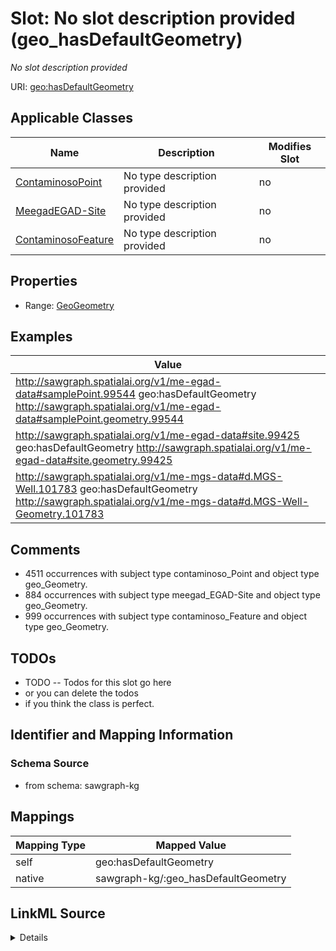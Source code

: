 

# Slot: No slot description provided (geo_hasDefaultGeometry)


_No slot description provided_





URI: [geo:hasDefaultGeometry](http://www.opengis.net/ont/geosparql#hasDefaultGeometry)



<!-- no inheritance hierarchy -->





## Applicable Classes

| Name | Description | Modifies Slot |
| --- | --- | --- |
| [ContaminosoPoint](../classes/ContaminosoPoint.md) | No type description provided |  no  |
| [MeegadEGAD-Site](../classes/MeegadEGAD-Site.md) | No type description provided |  no  |
| [ContaminosoFeature](../classes/ContaminosoFeature.md) | No type description provided |  no  |







## Properties

* Range: [GeoGeometry](../classes/GeoGeometry.md)






## Examples

| Value |
| --- |
| http://sawgraph.spatialai.org/v1/me-egad-data#samplePoint.99544 geo:hasDefaultGeometry http://sawgraph.spatialai.org/v1/me-egad-data#samplePoint.geometry.99544 |
| http://sawgraph.spatialai.org/v1/me-egad-data#site.99425 geo:hasDefaultGeometry http://sawgraph.spatialai.org/v1/me-egad-data#site.geometry.99425 |
| http://sawgraph.spatialai.org/v1/me-mgs-data#d.MGS-Well.101783 geo:hasDefaultGeometry http://sawgraph.spatialai.org/v1/me-mgs-data#d.MGS-Well-Geometry.101783 |

## Comments

* 4511 occurrences with subject type contaminoso_Point and object type geo_Geometry.
* 884 occurrences with subject type meegad_EGAD-Site and object type geo_Geometry.
* 999 occurrences with subject type contaminoso_Feature and object type geo_Geometry.

## TODOs

* TODO -- Todos for this slot go here
* or you can delete the todos
* if you think the class is perfect.

## Identifier and Mapping Information







### Schema Source


* from schema: sawgraph-kg




## Mappings

| Mapping Type | Mapped Value |
| ---  | ---  |
| self | geo:hasDefaultGeometry |
| native | sawgraph-kg/:geo_hasDefaultGeometry |




## LinkML Source

<details>
```yaml
name: geo_hasDefaultGeometry
description: No slot description provided
title: No slot description provided
todos:
- TODO -- Todos for this slot go here
- or you can delete the todos
- if you think the class is perfect.
comments:
- 4511 occurrences with subject type contaminoso_Point and object type geo_Geometry.
- 884 occurrences with subject type meegad_EGAD-Site and object type geo_Geometry.
- 999 occurrences with subject type contaminoso_Feature and object type geo_Geometry.
examples:
- value: http://sawgraph.spatialai.org/v1/me-egad-data#samplePoint.99544 geo:hasDefaultGeometry
    http://sawgraph.spatialai.org/v1/me-egad-data#samplePoint.geometry.99544
- value: http://sawgraph.spatialai.org/v1/me-egad-data#site.99425 geo:hasDefaultGeometry
    http://sawgraph.spatialai.org/v1/me-egad-data#site.geometry.99425
- value: http://sawgraph.spatialai.org/v1/me-mgs-data#d.MGS-Well.101783 geo:hasDefaultGeometry
    http://sawgraph.spatialai.org/v1/me-mgs-data#d.MGS-Well-Geometry.101783
from_schema: sawgraph-kg
rank: 1000
slot_uri: geo:hasDefaultGeometry
alias: geo_hasDefaultGeometry
domain_of:
- contaminoso_Feature
- contaminoso_Point
- meegad_EGAD-Site
subproperty_of: geo_hasGeometry
range: geo_Geometry

```
</details>